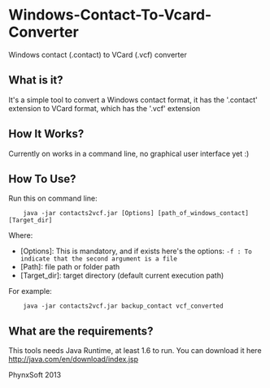 Windows-Contact-To-Vcard-Converter
==================================

Windows contact (.contact) to VCard (.vcf) converter

## What is it?

It's a simple tool to convert a Windows contact format, it has the '.contact' extension to VCard format,
which has the '.vcf' extension


## How It Works?

Currently on works in a command line, no graphical user interface yet :)


## How To Use?

Run this on command line:

        java -jar contacts2vcf.jar [Options] [path_of_windows_contact] [Target_dir]

Where:


+ [Options]: This is mandatory, and if exists here's the options:
    <code>-f : To indicate that the second argument is a file</code>
+ [Path]: file path or folder path
+ [Target_dir]: target directory (default current execution path)

For example:

        java -jar contacts2vcf.jar backup_contact vcf_converted



## What are the requirements?

This tools needs Java Runtime, at least 1.6 to run. You can download it here http://java.com/en/download/index.jsp





PhynxSoft 2013


